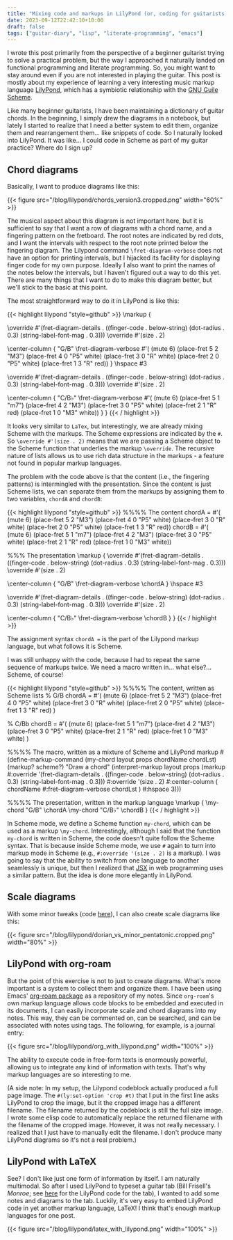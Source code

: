 ```yaml
---
title: "Mixing code and markups in LilyPond (or, coding for guitarists)"
date: 2023-09-12T22:42:10+10:00
draft: false
tags: ["guitar-diary", "lisp", "literate-programming", "emacs"]
---
```

I wrote this post primarily from the perspective of a beginner guitarist trying to solve a practical problem, but the way I approached it naturally landed on functional programming and literate programming. So, you might want to stay around even if you are not interested in playing the guitar. This post is mostly about my experience of learning a very interesting music markup language [LilyPond](https://lilypond.org), which has a symbiotic relationship with the [GNU Guile Scheme](https://www.gnu.org/software/guile/).

Like many beginner guitarists, I have been maintaining a dictionary of guitar chords. In the beginning, I simply drew the diagrams in a notebook, but lately I started to realize that I need a better system to edit them, organize them and rearrangement them... like snippets of code. So I naturally looked into LilyPond. It was like... I could code in Scheme as part of my guitar practice? Where do I sign up?

## Chord diagrams
Basically, I want to produce diagrams like this:

{{< figure src="/blog/lilypond/chords_version3.cropped.png" width="60%" >}}

The musical aspect about this diagram is not important here, but it is sufficient to say that I want a row of diagrams with a chord name, and a fingering pattern on the fretboard. The root notes are indicated by red dots, and I want the intervals with respect to the root note printed below the fingering diagram. The Lilypond command `\fret-diagram-verbose` does not have an option for printing intervals, but I hijacked its facility for displaying finger code for my own purpose. Ideally I also want to print the names of the notes below the intervals, but I haven't figured out a way to do this yet. There are many things that I want to do to make this diagram better, but we'll stick to the basic at this point.

The most straightforward way to do it in LilyPond is like this:

{{< highlight lilypond  "style=github" >}}
\markup {

  \override #'(fret-diagram-details . ((finger-code . below-string)
                                       (dot-radius  . 0.3)
                                       (string-label-font-mag . 0.3)))
  \override #'(size . 2)

  \center-column {
    "G/B"
    \fret-diagram-verbose #'(
        (mute 6)
        (place-fret 5 2 "M3")
        (place-fret 4 0 "P5" white)
        (place-fret 3 0 "R" white)
        (place-fret 2 0 "P5" white)
        (place-fret 1 3 "R" red))
  }
  \hspace #3

  \override #'(fret-diagram-details . ((finger-code . below-string)
                                       (dot-radius  . 0.3)
                                       (string-label-font-mag . 0.3)))
  \override #'(size . 2)

  \center-column {
    "C/B♭"
    \fret-diagram-verbose #'(
        (mute 6)
        (place-fret 5 1 "m7")
        (place-fret 4 2 "M3")
        (place-fret 3 0 "P5" white)
        (place-fret 2 1 "R" red)
        (place-fret 1 0 "M3" white))
  }
}
{{< / highlight >}}

It looks very similar to `LaTex`, but interestingly, we are already mixing Scheme with the markups. The Scheme expressions are indicated by the `#`. So `\override #'(size . 2)` means that we are passing a Scheme object to the Scheme function that underlies the markup `\override`. The recursive nature of lists allows us to use rich data structure in the markups - a feature not found in popular markup languages.

The problem with the code above is that the content (i.e., the fingering patterns) is intermingled with the presentation. Since the content is just Scheme lists, we can separate them from the markups by assigning them to two variables, `chordA` and `chordB`:

{{< highlight lilypond  "style=github" >}}
%%%% The content
chordA = #'(
  (mute 6)
  (place-fret 5 2 "M3")
  (place-fret 4 0 "P5" white)
  (place-fret 3 0 "R" white)
  (place-fret 2 0 "P5" white)
  (place-fret 1 3 "R" red))
chordB = #'(
  (mute 6)
  (place-fret 5 1 "m7")
  (place-fret 4 2 "M3")
  (place-fret 3 0 "P5" white)
  (place-fret 2 1 "R" red)
  (place-fret 1 0 "M3" white))

%%% The presentation
\markup {
  \override #'(fret-diagram-details . ((finger-code . below-string)
                                       (dot-radius  . 0.3)
                                       (string-label-font-mag . 0.3)))
  \override #'(size . 2)

  \center-column {
    "G/B"
    \fret-diagram-verbose \chordA
  }
  \hspace #3

  \override #'(fret-diagram-details . ((finger-code . below-string)
                                       (dot-radius  . 0.3)
                                       (string-label-font-mag . 0.3)))
  \override #'(size . 2)

  \center-column {
    "C/B♭"
    \fret-diagram-verbose \chordB
  }
}
{{< / highlight >}}

The assignment syntax `chordA =` is the part of the Lilypond markup language, but what follows it is Scheme.

I was still unhappy with the code, because I had to repeat the same sequence of markups twice. We need a macro written in... what else?... Scheme, of course!

{{< highlight lilypond  "style=github" >}}
%%%% The content, written as Scheme lists
% G/B
chordA = #'(
    (mute 6)
    (place-fret 5 2 "M3")
    (place-fret 4 0 "P5" white)
    (place-fret 3 0 "R" white)
    (place-fret 2 0 "P5" white)
    (place-fret 1 3 "R" red)
  )

% C/Bb
chordB = #'(
    (mute 6)
    (place-fret 5 1 "m7")
    (place-fret 4 2 "M3")
    (place-fret 3 0 "P5" white)
    (place-fret 2 1 "R" red)
    (place-fret 1 0 "M3" white)
  )

%%%% The macro, written as a mixture of Scheme and LilyPond markup
#(define-markup-command (my-chord layout props chordName chordLst) (markup? scheme?)
  "Draw a chord"
  (interpret-markup layout props
    (markup #:override '(fret-diagram-details . ((finger-code . below-string)
                                                 (dot-radius . 0.3)
                                                 (string-label-font-mag . 0.3)))
            #:override '(size . 2)
            #:center-column (
              chordName
              #:fret-diagram-verbose chordLst
            )
            #:hspace 3)))

%%%% The presentation, written in the markup language
\markup {
  \my-chord "G/B"  \chordA
  \my-chord "C/B♭" \chordB
}
{{< / highlight >}}

In Scheme mode, we define a Scheme function `my-chord`, which can be used as a markup `\my-chord`. Interestingly, although I said that the function `my-chord` is written in Scheme, the code doesn't quite follow the Scheme syntax. That is because inside Scheme mode, we use `#` again to turn into markup mode in Scheme (e.g., `#:override '(size . 2)` is a markup). I was going to say that the ability to switch from one language to another seamlessly is unique, but then I realized that [JSX](https://en.wikipedia.org/wiki/JSX_(JavaScript)) in web programming uses a similar pattern. But the idea is done more elegantly in LilyPond.

## Scale diagrams
With some minor tweaks (code [here](https://github.com/hsinhaoyu/lilypond_exp/blob/main/scales/dorian_vs_minor_pentatonic.ly)), I can also create scale diagrams like this:

{{< figure src="/blog/lilypond/dorian_vs_minor_pentatonic.cropped.png" width="80%" >}}

## LilyPond with org-roam
But the point of this exercise is not to just to create diagrams. What's more important is a system to collect them and organize them. I have been using Emacs' [org-roam package](https://www.orgroam.com) as a repository of my notes. Since `org-roam`'s own markup language allows code blocks to be embedded and executed in its documents, I can easily incorporate scale and chord diagrams into my notes. This way, they can be commented on, can be searched, and can be associated with notes using tags. The following, for example, is a journal entry:

{{< figure src="/blog/lilypond/org_with_lilypond.png" width="100%" >}}

The ability to execute code in free-form texts is enormously powerful, allowing us to integrate any kind of information with texts. That's why markup languages are so interesting to me. 

(A side note: In my setup, the Lilypond codeblock actually produced a full page image. The `#(ly:set-option 'crop #t)` that I put in the first line asks LilyPond to crop the image, but it the cropped image has a different filename. The filename returned by the codeblock is still the full size image. I wrote some elisp code to automatically replace the returned filename with the filename of the cropped image. However, it was not really necessary. I realized that I just have to manually edit the filename. I don't produce many LilyPond diagrams so it's not a real problem.)

## LilyPond with LaTeX

See? I don't like just one form of information by itself. I am naturally multimodal. So after I used LilyPond to typeset a guitar tab (Bill Frisell's _Monroe_; see [here](https://github.com/hsinhaoyu/lilypond_exp/tree/main/monroe) for the LilyPond code for the tab), I wanted to add some notes and diagrams to the tab. Luckily, it's very easy to embed LilyPond code in yet another markup language, LaTeX! I think that's enough markup languages for one post.

{{< figure src="/blog/lilypond/latex_with_lilypond.png" width="100%" >}}




